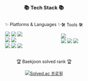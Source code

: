 <div align=center>
	<h3>📚 Tech Stack 📚</h3>
</div>
<div style="display:flex; justify-content : center;" >
	<div>
		<p>✨ Platforms & Languages ✨</p>
		<img src="https://img.shields.io/badge/HTML5-E34F26?style=flat&logo=HTML5&logoColor=white" />
		<img src="https://img.shields.io/badge/CSS3-1572B6?style=flat&logo=CSS3&logoColor=white" />
		<img src="https://img.shields.io/badge/JavaScript-F7DF1E?style=flat&logo=JavaScript&logoColor=white" />
		<br>
		<img src="https://img.shields.io/badge/Python-3776AB?style=flat&logo=Python&logoColor=white" />
		<img src="https://img.shields.io/badge/Django-092E20?style=flat&logo=Django&logoColor=white" />
		<br>
		<img src="https://img.shields.io/badge/MySQL-4479A1?style=flat&logo=MySQL&logoColor=white" />
		<img src="https://img.shields.io/badge/MariaDB-003545?style=flat&logo=MariaDB&logoColor=white" />
		<img src="https://img.shields.io/badge/AWS-232F3E?style=flat&logo=AmazonAWS&logoColor=white" />
	</div>
	<br>
	<div>
		<p>🛠 Tools 🛠</p>
		<img src="https://img.shields.io/badge/Visual%20Studio%20Code-007ACC?style=flat&logo=VisualStudioCode&logoColor=white" />
		<br>
		<img src="https://img.shields.io/badge/GitHub-181717?style=flat&logo=GitHub&logoColor=white" />
		<img src="https://img.shields.io/badge/Notion-000000?style=flat&logo=Notion&logoColor=white" />
		<img src="https://img.shields.io/badge/Tistory-000000?style=flat&logo=Notion&logoColor=white" />
	</div>												  
</div>
<br>
<div align=center>
	<p>🏆 Baekjoon solved rank 🏆</p>

[![Solved.ac
프로필](http://mazassumnida.wtf/api/v2/generate_badge?boj=dochi1017)](https://solved.ac/dochi1017)

